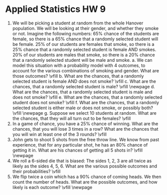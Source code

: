 # Applied Statistics HW 9

1. We will be picking a student at random from the whole Hanover population. We will be looking at their gender, and whether they smoke or not. Imagine the following numbers: 65% chance of the students are female, so there is a 65% chance that a randomly selected student will be female. 25% of our students are females that smoke, so there is a 25% chance that a randomly selected student is female AND smokes. 20% of our students are males that smoke, so there is a 20% chance that a randomly selected student will be male and smoke.
    a. We can model this situation with a probability model with 4 outcomes, to account for the various combinations of smoking and gender. What are those outcomes?
    \vfill
    b. What are the chances, that a randomly selected student is female AND does not smoke?
    \vfill
    c. What are the chances, that a randomly selected student is male?
    \vfill
    \newpage
    d. What are the chances, that a randomly selected student is male and does not smoke?
    \vfill
    e. What are the chances, that a randomly selected student does not smoke?
    \vfill
    f. What are the chances, that a randomly selected student is either male or does not smoke, or possibly both?
    \vfill
    \newpage
    g. Suppose we select 10 students at random. What are the chances, that they will all turn out to be females?
    \vfill
2. In a game of chance, you have a 25% chance of winning. What are the chances, that you will lose 3 times in a row? What are the chances that you will win at least one of the 3 rounds?
    \vfill
3. John gets to shoot 5 shots from the free throw line. We know from past experience, that for any particular shot, he has an 80% chance of getting it in. What are his chances of getting all 5 shots in?
    \vfill
    \newpage
4. We roll a 6-sided die that is biased: The sides 1, 2, 3 are all twice as likely as the sides 4, 5, 6. What are the various possible outcomes and their probabilities?
    \vfill
5. We flip twice a coin which has a 90% chance of coming heads. We then count the number of heads. What are the possible outcomes, and how likely is each outcome?
    \vfill
    \newpage
